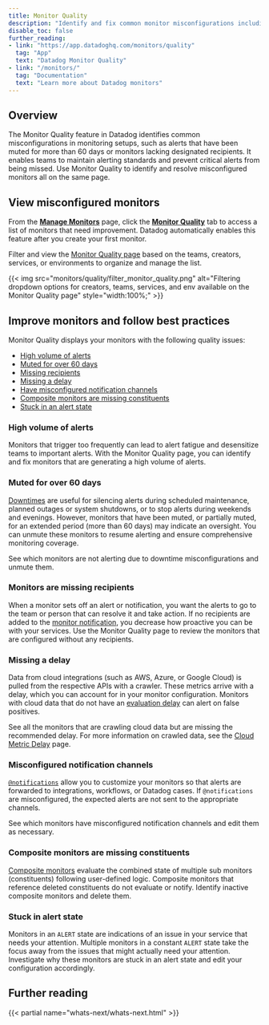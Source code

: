 ```yaml
---
title: Monitor Quality
description: "Identify and fix common monitor misconfigurations including high alert volumes, missing recipients, and stuck alert states."
disable_toc: false
further_reading:
- link: "https://app.datadoghq.com/monitors/quality"
  tag: "App"
  text: "Datadog Monitor Quality"
- link: "/monitors/"
  tag: "Documentation"
  text: "Learn more about Datadog monitors"
---
```


## Overview

The Monitor Quality feature in Datadog identifies common misconfigurations in monitoring setups, such as alerts that have been muted for more than 60 days or monitors lacking designated recipients. It enables teams to maintain alerting standards and prevent critical alerts from being missed. Use Monitor Quality to identify and resolve misconfigured monitors all on the same page.

## View misconfigured monitors

From the [**Manage Monitors**][8] page, click the [**Monitor Quality**][7] tab to access a list of monitors that need improvement. Datadog automatically enables this feature after you create your first monitor.

Filter and view the [Monitor Quality page][7] based on the teams, creators, services, or environments to organize and manage the list.

{{< img src="monitors/quality/filter_monitor_quality.png" alt="Filtering dropdown options for creators, teams, services, and env available on the Monitor Quality page" style="width:100%;" >}}

## Improve monitors and follow best practices

Monitor Quality displays your monitors with the following quality issues:
- [High volume of alerts](#high-volume-of-alerts)
- [Muted for over 60 days](#muted-for-over-60-days)
- [Missing recipients](#monitors-are-missing-recipients)
- [Missing a delay](#missing-a-delay)
- [Have misconfigured notification channels](#misconfigured-notification-channels)
- [Composite monitors are missing constituents](#composite-monitors-are-missing-constituents)
- [Stuck in an alert state](#stuck-in-alert-state)

### High volume of alerts

Monitors that trigger too frequently can lead to alert fatigue and desensitize teams to important alerts. With the Monitor Quality page, you can identify and fix monitors that are generating a high volume of alerts.

### Muted for over 60 days

[Downtimes][1] are useful for silencing alerts during scheduled maintenance, planned outages or system shutdowns, or to stop alerts during weekends and evenings. However, monitors that have been muted, or partially muted, for an extended period (more than 60 days) may indicate an oversight. You can unmute these monitors to resume alerting and ensure comprehensive monitoring coverage.

See which monitors are not alerting due to downtime misconfigurations and unmute them.

### Monitors are missing recipients

When a monitor sets off an alert or notification, you want the alerts to go to the team or person that can resolve it and take action. If no recipients are added to the [monitor notification][2], you decrease how proactive you can be with your services. Use the Monitor Quality page to review the monitors that are configured without any recipients.

### Missing a delay

Data from cloud integrations (such as AWS, Azure, or Google Cloud) is pulled from the respective APIs with a crawler. These metrics arrive with a delay, which you can account for in your monitor configuration. Monitors with cloud data that do not have an [evaluation delay][3] can alert on false positives.

See all the monitors that are crawling cloud data but are missing the recommended delay. For more information on crawled data, see the [Cloud Metric Delay][4] page.

### Misconfigured notification channels

[`@notifications`][5] allow you to customize your monitors so that alerts are forwarded to integrations, workflows, or Datadog cases. If `@notifications` are misconfigured, the expected alerts are not sent to the appropriate channels.

See which monitors have misconfigured notification channels and edit them as necessary.

### Composite monitors are missing constituents

[Composite monitors][6] evaluate the combined state of multiple sub monitors (constituents) following user-defined logic. Composite monitors that reference deleted constituents do not evaluate or notify. Identify inactive composite monitors and delete them.

### Stuck in alert state

Monitors in an `ALERT` state are indications of an issue in your service that needs your attention. Multiple monitors in a constant `ALERT` state take the focus away from the issues that might actually need your attention. Investigate why these monitors are stuck in an alert state and edit your configuration accordingly.

## Further reading

{{< partial name="whats-next/whats-next.html" >}}

[1]: /monitors/downtimes/
[2]: /monitors/notify/
[3]: /monitors/configuration/?tab=thresholdalert#evaluation-delay
[4]: /integrations/guide/cloud-metric-delay/
[5]: /monitors/notify/#notifications
[6]: /monitors/types/composite/
[7]: https://app.datadoghq.com/monitors/quality
[8]: https://app.datadoghq.com/monitors/manage

